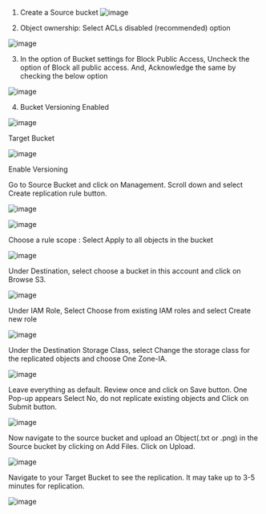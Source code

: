 1. Create a Source bucket
![image](https://github.com/Asma09Akram/Cross-Region-Replication-and-Versioning-in-S3/assets/124654068/3ad09f7a-5938-4d54-9877-35ea0a039fc5)

2. Object ownership: Select ACLs disabled (recommended) option

![image](https://github.com/Asma09Akram/Cross-Region-Replication-and-Versioning-in-S3/assets/124654068/806afca9-0e9a-411b-a610-0eef56138153)

3. In the option of Bucket settings for Block Public Access, Uncheck the option of Block all public access. And, Acknowledge the same by checking the below option

![image](https://github.com/Asma09Akram/Cross-Region-Replication-and-Versioning-in-S3/assets/124654068/af8bacc5-102f-411a-8f29-872c82de4fc5)

4. Bucket Versioning Enabled

![image](https://github.com/Asma09Akram/Cross-Region-Replication-and-Versioning-in-S3/assets/124654068/358a8587-fc01-4826-aefa-f575b225d300)



Target Bucket

![image](https://github.com/Asma09Akram/Cross-Region-Replication-and-Versioning-in-S3/assets/124654068/66658756-a817-41d2-86d4-b58326f4d28c)



Enable Versioning

Go to Source Bucket and click on Management. Scroll down and select Create replication rule button. 

![image](https://github.com/Asma09Akram/Cross-Region-Replication-and-Versioning-in-S3/assets/124654068/85f0c5ab-1b4f-45a9-9749-25bc4a6abfb3)


![image](https://github.com/Asma09Akram/Cross-Region-Replication-and-Versioning-in-S3/assets/124654068/11e6fb14-99bb-4232-a6fa-a7a4d4781782)

Choose a rule scope : Select Apply to all objects in the bucket

![image](https://github.com/Asma09Akram/Cross-Region-Replication-and-Versioning-in-S3/assets/124654068/6e345aff-f6eb-4bf9-8c54-f61783644618)

Under Destination, select choose a bucket in this account and click on Browse S3. 

![image](https://github.com/Asma09Akram/Cross-Region-Replication-and-Versioning-in-S3/assets/124654068/ca4156cd-c6bf-4693-9c2e-7874fd4da60f)

Under IAM Role, Select Choose from existing IAM roles and select Create new role

![image](https://github.com/Asma09Akram/Cross-Region-Replication-and-Versioning-in-S3/assets/124654068/b68902dc-2155-4e15-87a7-86ce7aa09598)

Under the Destination Storage Class, select Change the storage class for the replicated objects and choose One Zone-IA.

![image](https://github.com/Asma09Akram/Cross-Region-Replication-and-Versioning-in-S3/assets/124654068/49afebdf-a2d5-4f59-aca8-f928040981bd)

 Leave everything as default. Review once and click on Save button. One Pop-up appears Select No, do not replicate existing objects and Click on Submit button.

 ![image](https://github.com/Asma09Akram/Cross-Region-Replication-and-Versioning-in-S3/assets/124654068/c449f3dd-66b8-437b-8acd-ab367194441e)

 Now navigate to the source bucket and upload an Object(.txt or .png) in the Source bucket by clicking on Add Files. Click on Upload.

 ![image](https://github.com/Asma09Akram/Cross-Region-Replication-and-Versioning-in-S3/assets/124654068/7205a457-7f11-4bf3-b0c0-bdd439b98d02)


 Navigate to your Target Bucket to see the replication. It may take up to 3-5 minutes for replication.
 
 ![image](https://github.com/Asma09Akram/Cross-Region-Replication-and-Versioning-in-S3/assets/124654068/03ddf275-e997-4627-8d97-336f148a7397)

